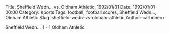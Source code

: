 Title: Sheffield Wedn… vs. Oldham Athletic, 1992/01/01
Date: 1992/01/01 00:00
Category: sports
Tags: football, football scores, Sheffield Wedn…, Oldham Athletic
Slug: sheffield-wedn-vs-oldham-athletic
Author: carbonero


Sheffield Wedn… 1 - 1 Oldham Athletic
